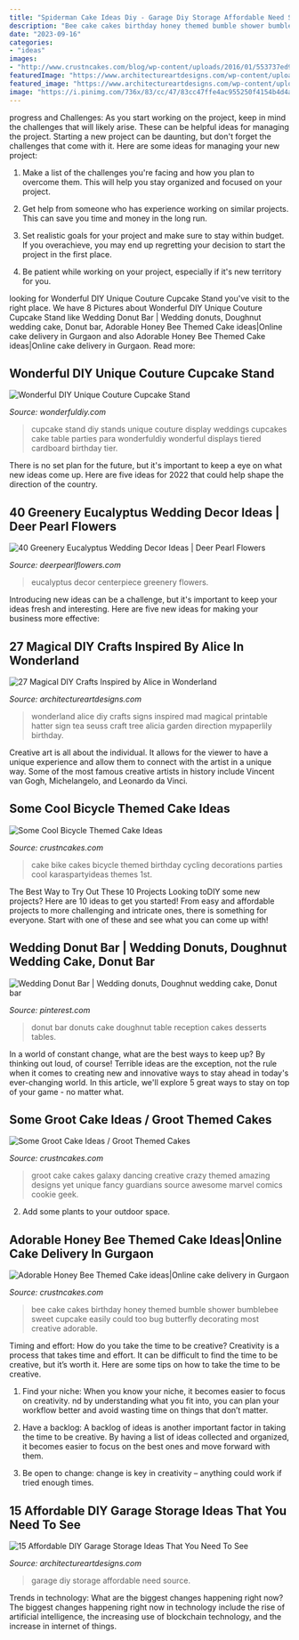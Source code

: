```yaml
---
title: "Spiderman Cake Ideas Diy - Garage Diy Storage Affordable Need Source"
description: "Bee cake cakes birthday honey themed bumble shower bumblebee sweet cupcake easily could too bug butterfly decorating most creative adorable"
date: "2023-09-16"
categories:
- "ideas"
images:
- "http://www.crustncakes.com/blog/wp-content/uploads/2016/01/553737ed93b16c2306aa0bdde7ae268e.jpg"
featuredImage: "https://www.architectureartdesigns.com/wp-content/uploads/2017/08/10-36-630x473.jpg"
featured_image: "https://www.architectureartdesigns.com/wp-content/uploads/2017/08/10-36-630x473.jpg"
image: "https://i.pinimg.com/736x/83/cc/47/83cc47ffe4ac955250f4154b4d4a02a4.jpg"
---
```



progress and Challenges: As you start working on the project, keep in mind the challenges that will likely arise. These can be helpful ideas for managing the project.
Starting a new project can be daunting, but don't forget the challenges that come with it. Here are some ideas for managing your new project:
1. Make a list of the challenges you're facing and how you plan to overcome them. This will help you stay organized and focused on your project.

2. Get help from someone who has experience working on similar projects. This can save you time and money in the long run.

3. Set realistic goals for your project and make sure to stay within budget. If you overachieve, you may end up regretting your decision to start the project in the first place.

4. Be patient while working on your project, especially if it's new territory for you.

	

		
looking for Wonderful DIY Unique Couture Cupcake Stand you've visit to the right place. We have 8 Pictures about Wonderful DIY Unique Couture Cupcake Stand like Wedding Donut Bar | Wedding donuts, Doughnut wedding cake, Donut bar, Adorable Honey Bee Themed Cake ideas|Online cake delivery in Gurgaon and also Adorable Honey Bee Themed Cake ideas|Online cake delivery in Gurgaon. Read more:
		
    
## Wonderful DIY Unique Couture Cupcake Stand

<img loading=lazy src="https://cdn.wonderfuldiy.com/wp-content/uploads/2015/04/Couture-Cupcake-Stand-4.jpg" onerror="this.onerror=null;this.src='https://tse1.mm.bing.net/th?id=OIP.14_7XjRssVlEpz1C2409YAHaMx&amp;pid=15.1';" alt="Wonderful DIY Unique Couture Cupcake Stand">

_Source: wonderfuldiy.com_

>cupcake stand diy stands unique couture display weddings cupcakes cake table parties para wonderfuldiy wonderful displays tiered cardboard birthday tier. 

	

There is no set plan for the future, but it's important to keep a eye on what new ideas come up. Here are five ideas for 2022 that could help shape the direction of the country.

    
## 40 Greenery Eucalyptus Wedding Decor Ideas | Deer Pearl Flowers

<img loading=lazy src="http://www.deerpearlflowers.com/wp-content/uploads/2016/12/eucalyptus-wedding-centerpiece-via-Jenny-Haas-Photography.jpg" onerror="this.onerror=null;this.src='https://tse4.mm.bing.net/th?id=OIP.YeVz4c5zEGmPmZNLDWxRCgHaLH&amp;pid=15.1';" alt="40 Greenery Eucalyptus Wedding Decor Ideas | Deer Pearl Flowers">

_Source: deerpearlflowers.com_

>eucalyptus decor centerpiece greenery flowers. 

	

Introducing new ideas can be a challenge, but it's important to keep your ideas fresh and interesting. Here are five new ideas for making your business more effective:

    
## 27 Magical DIY Crafts Inspired By Alice In Wonderland

<img loading=lazy src="https://www.architectureartdesigns.com/wp-content/uploads/2014/01/1951-630x945.jpg" onerror="this.onerror=null;this.src='https://tse1.mm.bing.net/th?id=OIP.KWVLMOqzKpzATESV-UTlSQHaLH&amp;pid=15.1';" alt="27 Magical DIY Crafts Inspired by Alice in Wonderland">

_Source: architectureartdesigns.com_

>wonderland alice diy crafts signs inspired mad magical printable hatter sign tea seuss craft tree alicia garden direction mypaperlily birthday. 

	

Creative art is all about the individual. It allows for the viewer to have a unique experience and allow them to connect with the artist in a unique way. Some of the most famous creative artists in history include Vincent van Gogh, Michelangelo, and Leonardo da Vinci.

    
## Some Cool Bicycle Themed Cake Ideas

<img loading=lazy src="http://www.crustncakes.com/blog/wp-content/uploads/2017/06/f7189492c5d0f15d78493a9c56dc7762-678x1024.jpg" onerror="this.onerror=null;this.src='https://tse3.mm.bing.net/th?id=OIP.pVxe7-DCnw8879iVybnfbwHaLL&amp;pid=15.1';" alt="Some Cool Bicycle Themed Cake Ideas">

_Source: crustncakes.com_

>cake bike cakes bicycle themed birthday cycling decorations parties cool karaspartyideas themes 1st. 

	

The Best Way to Try Out These 10 Projects
Looking toDIY some new projects? Here are 10 ideas to get you started! From easy and affordable projects to more challenging and intricate ones, there is something for everyone. Start with one of these and see what you can come up with!

    
## Wedding Donut Bar | Wedding Donuts, Doughnut Wedding Cake, Donut Bar

<img loading=lazy src="https://i.pinimg.com/736x/83/cc/47/83cc47ffe4ac955250f4154b4d4a02a4.jpg" onerror="this.onerror=null;this.src='https://tse4.mm.bing.net/th?id=OIP._3_2QYF3mEIidCi0wF5IOAHaJ6&amp;pid=15.1';" alt="Wedding Donut Bar | Wedding donuts, Doughnut wedding cake, Donut bar">

_Source: pinterest.com_

>donut bar donuts cake doughnut table reception cakes desserts tables. 

	

In a world of constant change, what are the best ways to keep up? By thinking out loud, of course! Terrible ideas are the exception, not the rule when it comes to creating new and innovative ways to stay ahead in today's ever-changing world. In this article, we'll explore 5 great ways to stay on top of your game - no matter what.

    
## Some Groot Cake Ideas / Groot Themed Cakes

<img loading=lazy src="http://www.crustncakes.com/blog/wp-content/uploads/2016/01/553737ed93b16c2306aa0bdde7ae268e.jpg" onerror="this.onerror=null;this.src='https://tse2.mm.bing.net/th?id=OIP.vhJkFK-glS3zytBrFTn9EwHaJ3&amp;pid=15.1';" alt="Some Groot Cake Ideas / Groot Themed Cakes">

_Source: crustncakes.com_

>groot cake cakes galaxy dancing creative crazy themed amazing designs yet unique fancy guardians source awesome marvel comics cookie geek. 

	

2. Add some plants to your outdoor space.

    
## Adorable Honey Bee Themed Cake Ideas|Online Cake Delivery In Gurgaon

<img loading=lazy src="http://www.crustncakes.com/blog/wp-content/uploads/2017/05/d24b40fb314c44c8a00ad81e25c96494.jpg" onerror="this.onerror=null;this.src='https://tse3.mm.bing.net/th?id=OIP.ObluvkjG2-4gn9GwGT6DLwDIEs&amp;pid=15.1';" alt="Adorable Honey Bee Themed Cake ideas|Online cake delivery in Gurgaon">

_Source: crustncakes.com_

>bee cake cakes birthday honey themed bumble shower bumblebee sweet cupcake easily could too bug butterfly decorating most creative adorable. 

	

Timing and effort: How do you take the time to be creative?
Creativity is a process that takes time and effort. It can be difficult to find the time to be creative, but it’s worth it. Here are some tips on how to take the time to be creative.
1. Find your niche: When you know your niche, it becomes easier to focus on creativity. nd by understanding what you fit into, you can plan your workflow better and avoid wasting time on things that don’t matter.

2. Have a backlog: A backlog of ideas is another important factor in taking the time to be creative. By having a list of ideas collected and organized, it becomes easier to focus on the best ones and move forward with them.

3. Be open to change: change is key in creativity – anything could work if tried enough times.

    
## 15 Affordable DIY Garage Storage Ideas That You Need To See

<img loading=lazy src="https://www.architectureartdesigns.com/wp-content/uploads/2017/08/10-36-630x473.jpg" onerror="this.onerror=null;this.src='https://tse3.mm.bing.net/th?id=OIP.Cn51eCb1efNbqx71cmxfzwHaFj&amp;pid=15.1';" alt="15 Affordable DIY Garage Storage Ideas That You Need To See">

_Source: architectureartdesigns.com_

>garage diy storage affordable need source. 

	

Trends in technology: What are the biggest changes happening right now?
The biggest changes happening right now in technology include the rise of artificial intelligence, the increasing use of blockchain technology, and the increase in internet of things.

